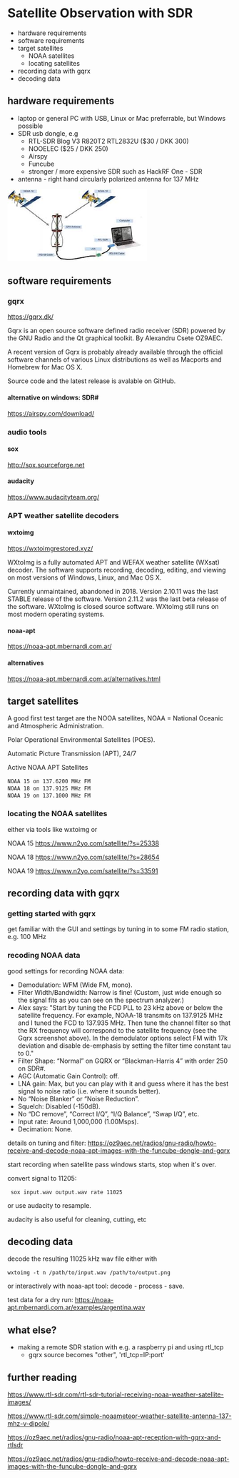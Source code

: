 # Satellite Observation with SDR

  * hardware requirements
  * software requirements
  * target satellites
    * NOAA satellites
    * locating satellites
  * recording data with gqrx
  * decoding data

## hardware requirements

  * laptop or general PC with USB, Linux or Mac preferrable, but Windows possible
  * SDR usb dongle, e.g 
    * RTL-SDR Blog V3 R820T2 RTL2832U ($30 / DKK 300)
    * NOOELEC ($25 / DKK 250)
    * Airspy
    * Funcube
    * stronger / more expensive SDR such as HackRF One - SDR 
   * antenna - right hand circularly polarized antenna for 137 MHz

![setup image](rig-setup-diagram.jpg)
    
 ## software requirements
 
 ### gqrx 
 
 https://gqrx.dk/
 
 Gqrx is an open source software defined radio receiver (SDR) powered by the GNU Radio and the Qt graphical toolkit.
 By Alexandru Csete OZ9AEC.
 
 A recent version of Gqrx is probably already available through the official software channels of various Linux distributions as well as Macports and  Homebrew for Mac OS X.

Source code and the latest release is avalable on GitHub.

#### alternative on windows: SDR#

https://airspy.com/download/


### audio tools

#### sox

http://sox.sourceforge.net

#### audacity

https://www.audacityteam.org/

### APT weather satellite decoders

#### wxtoimg

https://wxtoimgrestored.xyz/

WXtoImg is a fully automated APT and WEFAX weather satellite (WXsat) decoder. The software supports recording, decoding, editing, and viewing on most versions of Windows, Linux, and Mac OS X.

Currently unmaintained, abandoned in 2018. Version 2.10.11 was the last STABLE release of the software.  Version 2.11.2 was the last beta release of the software.  WXtoImg is closed source software.  WXtoImg still runs on most modern operating systems.

#### noaa-apt

https://noaa-apt.mbernardi.com.ar/

#### alternatives

https://noaa-apt.mbernardi.com.ar/alternatives.html



## target satellites

A good first test target are the NOOA satellites, NOAA = National Oceanic and Atmospheric Administration.

Polar Operational Environmental Satellites (POES).

Automatic Picture Transmission (APT), 24/7

Active NOAA APT Satellites

    NOAA 15 on 137.6200 MHz FM
    NOAA 18 on 137.9125 MHz FM
    NOAA 19 on 137.1000 MHz FM

### locating the NOAA satellites

either via tools like wxtoimg or

NOAA 15 https://www.n2yo.com/satellite/?s=25338

NOAA 18 https://www.n2yo.com/satellite/?s=28654

NOAA 19 https://www.n2yo.com/satellite/?s=33591

## recording data with gqrx

### getting started with gqrx

get familiar with the GUI and settings by tuning in to some FM radio station, e.g. 100 MHz

### recoding NOAA data

good settings for recording NOAA data:
    
  * Demodulation: WFM (Wide FM, mono).
  * Filter Width/Bandwidth: Narrow is fine! (Custom, just wide enough so the signal fits as you can see on the spectrum analyzer.)
  * Alex says: "Start by tuning the FCD PLL to 23 kHz above or below the satellite frequency. For example, NOAA-18 transmits on 137.9125 MHz and I tuned the FCD to 137.935 MHz. Then tune the channel filter so that the RX frequency will correspond to the satellite frequency (see the Gqrx screenshot above). In the demodulator options select FM with 17k deviation and disable de-emphasis by setting the filter time constant tau to 0."
  * Filter Shape: “Normal” on GQRX or “Blackman-Harris 4” with order 250 on SDR#.
  * AGC (Automatic Gain Control): off.
  * LNA gain: Max, but you can play with it and guess where it has the best signal to noise ratio (i.e. where it sounds better).
  * No “Noise Blanker” or “Noise Reduction”.
  * Squelch: Disabled (-150dB).
  * No “DC remove”, “Correct I/Q”, “I/Q Balance”, “Swap I/Q”, etc.
  * Input rate: Around 1,000,000 (1.00Msps).
  * Decimation: None.

details on tuning and filter: https://oz9aec.net/radios/gnu-radio/howto-receive-and-decode-noaa-apt-images-with-the-funcube-dongle-and-gqrx

start recording when satellite pass windows starts, stop when it's over.

convert signal to 11205:

```
 sox input.wav output.wav rate 11025

```
or use audacity to resample.

audacity is also useful for cleaning, cutting, etc

## decoding data

decode the resulting 11025 kHz wav file either with


```
wxtoimg -t n /path/to/input.wav /path/to/output.png

```
or interactively with noaa-apt tool:
decode - process - save.

test data for a dry run: https://noaa-apt.mbernardi.com.ar/examples/argentina.wav

## what else?

  * making a remote SDR station with e.g. a raspberry pi and using rtl_tcp
     * gqrx source becomes "other", 'rtl_tcp=IP:port' 

## further reading

https://www.rtl-sdr.com/rtl-sdr-tutorial-receiving-noaa-weather-satellite-images/

https://www.rtl-sdr.com/simple-noaameteor-weather-satellite-antenna-137-mhz-v-dipole/

https://oz9aec.net/radios/gnu-radio/noaa-apt-reception-with-gqrx-and-rtlsdr

https://oz9aec.net/radios/gnu-radio/howto-receive-and-decode-noaa-apt-images-with-the-funcube-dongle-and-gqrx


